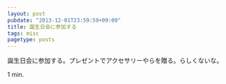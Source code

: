 ```yaml
---
layout: post
pubdate: "2013-12-01T23:59:59+09:00"
title: 誕生日会に参加する
tags: misc
pagetype: posts
---
```

誕生日会に参加する。プレゼントでアクセサリーやらを贈る。らしくないな。

1 min.
